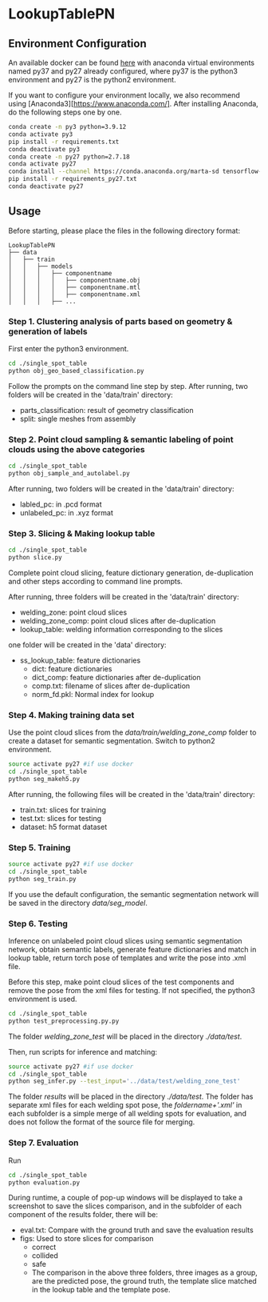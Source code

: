 # LookupTablePN
## Environment Configuration
An available docker can be found [here][1] with anaconda virtual environments named py37 and py27 already configured, where py37 is the python3 environment and py27 is the python2 environment.
 
  [1]: https://hub.docker.com/repository/docker/chidianlizi/pointnet
If you want to configure your environment locally, we also recommend using [Anaconda3][https://www.anaconda.com/]. After installing Anaconda, do the following steps one by one.
```bash
conda create -n py3 python=3.9.12
conda activate py3
pip install -r requirements.txt
conda deactivate py3
conda create -n py27 python=2.7.18
conda activate py27
conda install --channel https://conda.anaconda.org/marta-sd tensorflow-gpu=1.2.0
pip install -r requirements_py27.txt
conda deactivate py27
```


## Usage
Before starting, please place the files in the following directory format:
```
LookupTablePN
├── data
│   ├── train
│   │   ├── models
│   │   │   ├── componentname
│   │   │   │   ├── componentname.obj
│   │   │   │   ├── componentname.mtl
│   │   │   │   ├── componentname.xml
│   │   │   ├── ...
```
### Step 1. Clustering analysis of parts based on geometry & generation of labels
First enter the python3 environment.
```bash
cd ./single_spot_table
python obj_geo_based_classification.py
```
Follow the prompts on the command line step by step.
After running, two folders will be created in the 'data/train' directory:

 - parts_classification: result of geometry classification
 - split: single meshes from assembly

### Step 2. Point cloud sampling & semantic labeling of point clouds using the above categories
```bash
cd ./single_spot_table
python obj_sample_and_autolabel.py
```
After running, two folders will be created in the 'data/train' directory:

 - labled_pc: in .pcd format
 - unlabeled_pc: in .xyz format

### Step 3. Slicing & Making lookup table
```bash
cd ./single_spot_table
python slice.py
```
Complete point cloud slicing, feature dictionary generation, de-duplication and other steps according to command line prompts.

After running, three folders will be created in the 'data/train' directory:

 - welding_zone: point cloud slices
 - welding_zone_comp: point cloud slices after de-duplication
 - lookup_table: welding information corresponding to the slices

one folder will be created in the 'data' directory:

- ss_lookup_table: feature dictionaries
    - dict: feature dictionaries
    - dict_comp: feature dictionaries after de-duplication
    - comp.txt: filename of slices after de-duplication
    - norm_fd.pkl: Normal index for lookup


### Step 4. Making training data set

Use the point cloud slices from the *data/train/welding_zone_comp* folder to create a dataset for semantic segmentation. Switch to python2 environment.
```bash
source activate py27 #if use docker 
cd ./single_spot_table
python seg_makeh5.py
```

After running, the following files will be created in the 'data/train' directory:

 - train.txt: slices for training
 - test.txt: slices for testing
 - dataset: h5 format dataset

### Step 5. Training
```bash
source activate py27 #if use docker 
cd ./single_spot_table
python seg_train.py
```
If you use the default configuration, the semantic segmentation network will be saved in the directory *data/seg_model*.

### Step 6. Testing
Inference on unlabeled point cloud slices using semantic segmentation network, obtain semantic labels, generate feature dictionaries and match in lookup table, return torch pose of templates and write the pose into .xml file.

Before this step, make point cloud slices of the test components and remove the pose from the xml files for testing. If not specified, the python3 environment is used.

```bash
cd ./single_spot_table
python test_preprocessing.py.py
```

The folder *welding_zone_test* will be placed in the directory *./data/test*.

Then, run scripts for inference and matching:

```bash
source activate py27 #if use docker 
cd ./single_spot_table
python seg_infer.py --test_input='../data/test/welding_zone_test'
```

The folder *results* will be placed in the directory *./data/test*.
The folder has separate xml files for each welding spot pose, the *foldername+'.xml'* in each subfolder is a simple merge of all welding spots for evaluation, and does not follow the format of the source file for merging.

### Step 7. Evaluation
Run
```bash
cd ./single_spot_table
python evaluation.py
```
During runtime, a couple of pop-up windows will be displayed to take a screenshot to save the slices comparison, and in the subfolder of each component of the results folder, there will be:

 - eval.txt: Compare with the ground truth and save the evaluation results
 - figs: Used to store slices for comparison
    -  correct
    -  collided
    -  safe
    -  The comparison in the above three folders, three images as a group, are the predicted pose, the ground truth, the template slice matched in the lookup table and the template pose.



